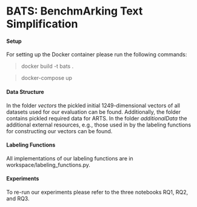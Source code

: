 # BATS: BenchmArking Text Simplification

#### Setup
For setting up the Docker container please run the following commands:

> docker build -t bats .

> docker-compose up


#### Data Structure

In the folder *vectors* the pickled initial 1249-dimensional vectors of all datasets used for our evaluation can be found. Additionally, the folder contains pickled required data for ARTS.
In the folder *additionalData* the additional external resources, e.g., those used in by the labeling functions for constructing our vectors can be found.

#### Labeling Functions
All implementations of our labeling functions are in workspace/labeling_functions.py.

#### Experiments
To re-run our experiments please refer to the three notebooks RQ1, RQ2, and RQ3.
